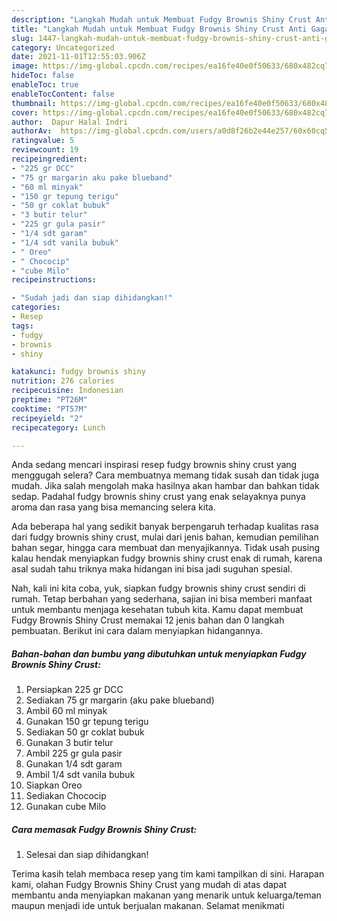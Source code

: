 ```yaml
---
description: "Langkah Mudah untuk Membuat Fudgy Brownis Shiny Crust Anti Gagal"
title: "Langkah Mudah untuk Membuat Fudgy Brownis Shiny Crust Anti Gagal"
slug: 1447-langkah-mudah-untuk-membuat-fudgy-brownis-shiny-crust-anti-gagal
category: Uncategorized
date: 2021-11-01T12:55:03.906Z
image: https://img-global.cpcdn.com/recipes/ea16fe40e0f50633/680x482cq70/fudgy-brownis-shiny-crust-foto-resep-utama.jpg
hideToc: false
enableToc: true
enableTocContent: false
thumbnail: https://img-global.cpcdn.com/recipes/ea16fe40e0f50633/680x482cq70/fudgy-brownis-shiny-crust-foto-resep-utama.jpg
cover: https://img-global.cpcdn.com/recipes/ea16fe40e0f50633/680x482cq70/fudgy-brownis-shiny-crust-foto-resep-utama.jpg
author:  Dapur Halal Indri
authorAv:  https://img-global.cpcdn.com/users/a0d8f26b2e44e257/60x60cq50/avatar.jpg
ratingvalue: 5
reviewcount: 19
recipeingredient:
- "225 gr DCC"
- "75 gr margarin aku pake blueband"
- "60 ml minyak"
- "150 gr tepung terigu"
- "50 gr coklat bubuk"
- "3 butir telur"
- "225 gr gula pasir"
- "1/4 sdt garam"
- "1/4 sdt vanila bubuk"
- " Oreo"
- " Chococip"
- "cube Milo"
recipeinstructions:

- "Sudah jadi dan siap dihidangkan!"
categories:
- Resep
tags:
- fudgy
- brownis
- shiny

katakunci: fudgy brownis shiny 
nutrition: 276 calories
recipecuisine: Indonesian
preptime: "PT26M"
cooktime: "PT57M"
recipeyield: "2"
recipecategory: Lunch

---
```



Anda sedang mencari inspirasi resep fudgy brownis shiny crust yang menggugah selera? Cara membuatnya memang tidak susah dan tidak juga mudah. Jika salah mengolah maka hasilnya akan hambar dan bahkan tidak sedap. Padahal fudgy brownis shiny crust yang enak selayaknya punya aroma dan rasa yang bisa memancing selera kita.


Ada beberapa hal yang sedikit banyak berpengaruh terhadap kualitas rasa dari fudgy brownis shiny crust, mulai dari jenis bahan, kemudian pemilihan bahan segar, hingga cara membuat dan menyajikannya. Tidak usah pusing kalau hendak menyiapkan fudgy brownis shiny crust enak di rumah, karena asal sudah tahu triknya maka hidangan ini bisa jadi suguhan spesial.




Nah, kali ini kita coba, yuk, siapkan fudgy brownis shiny crust sendiri di rumah. Tetap berbahan yang sederhana, sajian ini bisa memberi manfaat untuk membantu menjaga kesehatan tubuh kita. Kamu dapat membuat Fudgy Brownis Shiny Crust memakai 12 jenis bahan dan 0 langkah pembuatan. Berikut ini cara dalam menyiapkan hidangannya.

<!--inarticleads1-->

##### Bahan-bahan dan bumbu yang dibutuhkan untuk menyiapkan Fudgy Brownis Shiny Crust:

1. Persiapkan 225 gr DCC
1. Sediakan 75 gr margarin (aku pake blueband)
1. Ambil 60 ml minyak
1. Gunakan 150 gr tepung terigu
1. Sediakan 50 gr coklat bubuk
1. Gunakan 3 butir telur
1. Ambil 225 gr gula pasir
1. Gunakan 1/4 sdt garam
1. Ambil 1/4 sdt vanila bubuk
1. Siapkan  Oreo
1. Sediakan  Chococip
1. Gunakan cube Milo




<!--inarticleads2-->

##### Cara memasak Fudgy Brownis Shiny Crust:


1. Selesai dan siap dihidangkan!



Terima kasih telah membaca resep yang tim kami tampilkan di sini. Harapan kami, olahan Fudgy Brownis Shiny Crust yang mudah di atas dapat membantu anda menyiapkan makanan yang menarik untuk keluarga/teman maupun menjadi ide untuk berjualan makanan. Selamat menikmati
